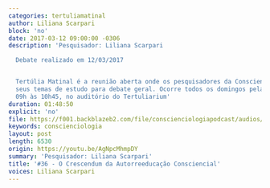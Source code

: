 ```yaml
---
categories: tertuliamatinal
author: Liliana Scarpari
block: 'no'
date: 2017-03-12 09:00:00 -0306
description: 'Pesquisador: Liliana Scarpari

  Debate realizado em 12/03/2017


  Tertúlia Matinal é a reunião aberta onde os pesquisadores da Conscienciologia apresentam
  seus temas de estudo para debate geral. Ocorre todos os domingos pela manhã, das
  09h às 10h45, no auditório do Tertuliarium'
duration: 01:48:50
explicit: 'no'
file: https://f001.backblazeb2.com/file/conscienciologiapodcast/audios/AgNpcMhmpDY.mp3
keywords: conscienciologia
layout: post
length: 6530
origin: https://youtu.be/AgNpcMhmpDY
summary: 'Pesquisador: Liliana Scarpari'
title: '#36 - O Crescendum da Autorreeducação Consciencial'
voices: Liliana Scarpari
---
```

